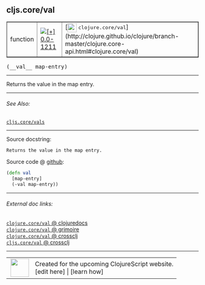 ## cljs.core/val



 <table border="1">
<tr>
<td>function</td>
<td><a href="https://github.com/cljsinfo/cljs-api-docs/tree/0.0-1211"><img valign="middle" alt="[+] 0.0-1211" title="Added in 0.0-1211" src="https://img.shields.io/badge/+-0.0--1211-lightgrey.svg"></a> </td>
<td>
[<img height="24px" valign="middle" src="http://i.imgur.com/1GjPKvB.png"> <samp>clojure.core/val</samp>](http://clojure.github.io/clojure/branch-master/clojure.core-api.html#clojure.core/val)
</td>
</tr>
</table>


 <samp>
(__val__ map-entry)<br>
</samp>

---

Returns the value in the map entry.



---


###### See Also:

[`cljs.core/vals`](../cljs.core/vals.md)<br>

---


Source docstring:

```
Returns the value in the map entry.
```


Source code @ [github](https://github.com/clojure/clojurescript/blob/r3208/src/cljs/cljs/core.cljs#L7620-L7623):

```clj
(defn val
  [map-entry]
  (-val map-entry))
```

<!--
Repo - tag - source tree - lines:

 <pre>
clojurescript @ r3208
└── src
    └── cljs
        └── cljs
            └── <ins>[core.cljs:7620-7623](https://github.com/clojure/clojurescript/blob/r3208/src/cljs/cljs/core.cljs#L7620-L7623)</ins>
</pre>

-->

---



###### External doc links:

[`clojure.core/val` @ clojuredocs](http://clojuredocs.org/clojure.core/val)<br>
[`clojure.core/val` @ grimoire](http://conj.io/store/v1/org.clojure/clojure/1.7.0-beta3/clj/clojure.core/val/)<br>
[`clojure.core/val` @ crossclj](http://crossclj.info/fun/clojure.core/val.html)<br>
[`cljs.core/val` @ crossclj](http://crossclj.info/fun/cljs.core.cljs/val.html)<br>

---

 <table>
<tr><td>
<img valign="middle" align="right" width="48px" src="http://i.imgur.com/Hi20huC.png">
</td><td>
Created for the upcoming ClojureScript website.<br>
[edit here] | [learn how]
</td></tr></table>

[edit here]:https://github.com/cljsinfo/cljs-api-docs/blob/master/cljsdoc/cljs.core/val.cljsdoc
[learn how]:https://github.com/cljsinfo/cljs-api-docs/wiki/cljsdoc-files

<!--

This information was too distracting to show to readers, but I'll leave it
commented here since it is helpful to:

- pretty-print the data used to generate this document
- and show how to retrieve that data



The API data for this symbol:

```clj
{:description "Returns the value in the map entry.",
 :ns "cljs.core",
 :name "val",
 :signature ["[map-entry]"],
 :history [["+" "0.0-1211"]],
 :type "function",
 :related ["cljs.core/vals"],
 :full-name-encode "cljs.core/val",
 :source {:code "(defn val\n  [map-entry]\n  (-val map-entry))",
          :title "Source code",
          :repo "clojurescript",
          :tag "r3208",
          :filename "src/cljs/cljs/core.cljs",
          :lines [7620 7623]},
 :full-name "cljs.core/val",
 :clj-symbol "clojure.core/val",
 :docstring "Returns the value in the map entry."}

```

Retrieve the API data for this symbol:

```clj
;; from Clojure REPL
(require '[clojure.edn :as edn])
(-> (slurp "https://raw.githubusercontent.com/cljsinfo/cljs-api-docs/catalog/cljs-api.edn")
    (edn/read-string)
    (get-in [:symbols "cljs.core/val"]))
```

-->
